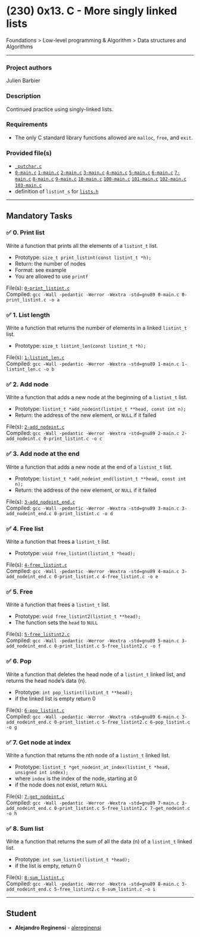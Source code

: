 # (230) 0x13. C - More singly linked lists
Foundations > Low-level programming & Algorithm > Data structures and Algorithms

---

### Project authors
Julien Barbier

### Description
Continued practice using singly-linked lists.

### Requirements
* The only C standard library functions allowed are `malloc`, `free`, and `exit`.

### Provided file(s)
* [`_putchar.c`](./_putchar.c)
* [`0-main.c`](./tests/0-main.c) [`1-main.c`](./tests/1-main.c) [`2-main.c`](./tests/2-main.c) [`3-main.c`](./tests/3-main.c) [`4-main.c`](./tests/4-main.c) [`5-main.c`](./tests/5-main.c) [`6-main.c`](./tests/6-main.c) [`7-main.c`](./tests/7-main.c) [`8-main.c`](./tests/8-main.c) [`9-main.c`](./tests/9-main.c) [`10-main.c`](./tests/10-main.c) [`100-main.c`](./tests/100-main.c) [`101-main.c`](./tests/101-main.c) [`102-main.c`](./tests/102-main.c) [`103-main.c`](./tests/103-main.c)
* definition of `listint_s` for [`lists.h`](./lists.h)

---

## Mandatory Tasks

### :white_check_mark: 0. Print list
Write a function that prints all the elements of a `listint_t` list.

* Prototype: `size_t print_listint(const listint_t *h);`
* Return: the number of nodes
* Format: see example
* You are allowed to use `printf`

File(s): [`0-print_listint.c`](./0-print_listint.c)\
Compiled: `gcc -Wall -pedantic -Werror -Wextra -std=gnu89 0-main.c 0-print_listint.c -o a`

### :white_check_mark: 1. List length
Write a function that returns the number of elements in a linked `listint_t` list.

* Prototype: `size_t listint_len(const listint_t *h);`

File(s): [`1-listint_len.c`](./1-listint_len.c)\
Compiled: `gcc -Wall -pedantic -Werror -Wextra -std=gnu89 1-main.c 1-listint_len.c -o b`

### :white_check_mark: 2. Add node
Write a function that adds a new node at the beginning of a `listint_t` list.

* Prototype: `listint_t *add_nodeint(listint_t **head, const int n);`
* Return: the address of the new element, or `NULL` if it failed

File(s): [`2-add_nodeint.c`](./2-add_nodeint.c)\
Compiled: `gcc -Wall -pedantic -Werror -Wextra -std=gnu89 2-main.c 2-add_nodeint.c 0-print_listint.c -o c`

### :white_check_mark: 3. Add node at the end
Write a function that adds a new node at the end of a `listint_t` list.

* Prototype: `listint_t *add_nodeint_end(listint_t **head, const int n);`
* Return: the address of the new element, or `NULL` if it failed

File(s): [`3-add_nodeint_end.c`](./3-add_nodeint_end.c)\
Compiled: `gcc -Wall -pedantic -Werror -Wextra -std=gnu89 3-main.c 3-add_nodeint_end.c 0-print_listint.c -o d`

### :white_check_mark: 4. Free list
Write a function that frees a `listint_t` list.

* Prototype: `void free_listint(listint_t *head);`

File(s): [`4-free_listint.c`](./4-free_listint.c)\
Compiled: `gcc -Wall -pedantic -Werror -Wextra -std=gnu89 4-main.c 3-add_nodeint_end.c 0-print_listint.c 4-free_listint.c -o e`

### :white_check_mark: 5. Free
Write a function that frees a `listint_t` list.

* Prototype: `void free_listint2(listint_t **head);`
* The function sets the `head` to `NULL`

File(s): [`5-free_listint2.c`](./5-free_listint2.c)\
Compiled: `gcc -Wall -pedantic -Werror -Wextra -std=gnu89 5-main.c 3-add_nodeint_end.c 0-print_listint.c 5-free_listint2.c -o f`

### :white_check_mark: 6. Pop
Write a function that deletes the head node of a `listint_t` linked list, and returns the head node’s data (n).

* Prototype: `int pop_listint(listint_t **head);`
* if the linked list is empty return 0

File(s): [`6-pop_listint.c`](./6-pop_listint.c)\
Compiled: `gcc -Wall -pedantic -Werror -Wextra -std=gnu89 6-main.c 3-add_nodeint_end.c 0-print_listint.c 5-free_listint2.c 6-pop_listint.c -o g`

### :white_check_mark: 7. Get node at index
Write a function that returns the nth node of a `listint_t` linked list.

* Prototype: `listint_t *get_nodeint_at_index(listint_t *head, unsigned int index);`
* where `index` is the index of the node, starting at 0
* if the node does not exist, return `NULL`

File(s): [`7-get_nodeint.c`](./7-get_nodeint.c)\
Compiled: `gcc -Wall -pedantic -Werror -Wextra -std=gnu89 7-main.c 3-add_nodeint_end.c 0-print_listint.c 5-free_listint2.c 7-get_nodeint.c -o h`

### :white_check_mark: 8. Sum list
Write a function that returns the sum of all the data (n) of a `listint_t` linked list.

* Prototype: `int sum_listint(listint_t *head);`
* if the list is empty, return 0

File(s): [`8-sum_listint.c`](./8-sum_listint.c)\
Compiled: `gcc -Wall -pedantic -Werror -Wextra -std=gnu89 8-main.c 3-add_nodeint_end.c 5-free_listint2.c 8-sum_listint.c -o i`

---

## Student
* **Alejandro Reginensi** - [alereginensi](github.com/alereginensi)
